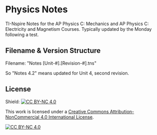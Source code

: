 # Physics Notes
 TI-Nspire Notes for the AP Physics C: Mechanics and AP Physics C: Electricity and Magnetism Courses. Typically updated by the Monday following a test.

 ## Filename & Version Structure
 Filename: "Notes \[Unit-#\].\[Revision-#\].tns"
 
 So "Notes 4.2" means updated for Unit 4, second revision.

 ## License

Shield: [![CC BY-NC 4.0][cc-by-nc-shield]][cc-by-nc]

This work is licensed under a
[Creative Commons Attribution-NonCommercial 4.0 International License][cc-by-nc].

[![CC BY-NC 4.0][cc-by-nc-image]][cc-by-nc]

[cc-by-nc]: https://creativecommons.org/licenses/by-nc/4.0/
[cc-by-nc-image]: https://licensebuttons.net/l/by-nc/4.0/88x31.png
[cc-by-nc-shield]: https://img.shields.io/badge/License-CC%20BY--NC%204.0-lightgrey.svg
